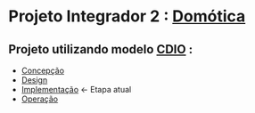# Projeto Integrador 2 : [Domótica](/Contextualizacao/README.md)
 
## Projeto utilizando modelo [CDIO](http://www.cdio.org/about) :
* [Concepção](/Concepcao/README.md) 
* [Design](/Design/README.md) 
* [Implementação](/Implemantacao/README.md)  &larr; Etapa atual
* [Operação](/Operacao/README.md)
